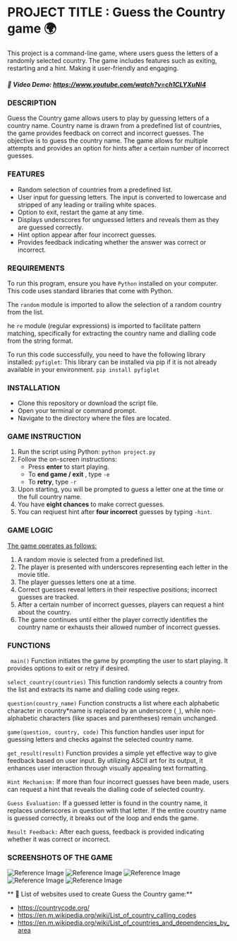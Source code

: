 # PROJECT TITLE : Guess the Country game 🌍

This project is a command-line game, where users guess the letters of a randomly selected country.
The game includes features such as exiting, restarting and a hint. Making it user-friendly and engaging.

##### 🔗 Video Demo: <https://www.youtube.com/watch?v=ch1CLYXuNl4>

### DESCRIPTION

Guess the Country game allows users to play by guessing letters of a country name.
Country name is drawn from a predefined list of countries, the game provides feedback on correct and incorrect guesses.
The objective is to guess the country name. The game allows for multiple attempts and provides an option for hints after a certain number of incorrect guesses.

### FEATURES

- Random selection of countries from a predefined list.
- User input for guessing letters. The input is converted to lowercase and stripped of any leading or trailing white spaces.
- Option to exit, restart the game at any time.
- Displays underscores for unguessed letters and reveals them as they are guessed correctly.
- Hint option appear after four incorrect guesses.
- Provides feedback indicating whether the answer was correct or incorrect.

### REQUIREMENTS

To run this program, ensure you have `Python` installed on your computer. This code uses standard libraries that come with Python.

The `random` module is imported to allow the selection of a random country from the list.

he `re` module (regular expressions) is imported to facilitate pattern matching, specifically for extracting the country name and dialling code from the string format.

To run this code successfully, you need to have the following library installed:
`pyfiglet`: This library can be installed via pip if it is not already available in your environment.
`pip install pyfiglet`

### INSTALLATION

- Clone this repository or download the script file.
- Open your terminal or command prompt.
- Navigate to the directory where the files are located.

### GAME INSTRUCTION

1. Run the script using Python: `python project.py`
2. Follow the on-screen instructions:
   - Press **enter** to start playing.
   - To **end game / exit** , type `-e`
   - To **retry**, type `-r`
3. Upon starting, you will be prompted to guess a letter one at the time or the full country name.
4. You have **eight chances** to make correct guesses.
5. You can reqiuest hint after **four incorrect** guesses by typing `-hint`.

### GAME LOGIC

<u>The game operates as follows:</u>

1. A random movie is selected from a predefined list.
2. The player is presented with underscores representing each letter in the movie title.
3. The player guesses letters one at a time.
4. Correct guesses reveal letters in their respective positions; incorrect guesses are tracked.
5. After a certain number of incorrect guesses, players can request a hint about the country.
6. The game continues until either the player correctly identifies the country name or exhausts their allowed number of incorrect guesses.

### FUNCTIONS

` main()`
Function initiates the game by prompting the user to start playing. It provides options to exit or retry if desired.

`select_country(countries)`
This function randomly selects a country from the list and extracts its name and dialling code using regex.

`question(country_name)`
Function constructs a list where each alphabetic character in country\*name is replaced by an underscore (`_`), while non-alphabetic characters (like spaces and parentheses) remain unchanged.

`game(question, country, code)`
This function handles user input for guessing letters and checks against the selected country name.

`get_result(result)`
Function provides a simple yet effective way to give feedback based on user input. By utilizing ASCII art for its output,
it enhances user interaction through visually appealing text formatting.

`Hint Mechanism:`
If more than four incorrect guesses have been made, users can request a hint that reveals the dialling code of selected country.

`Guess Evaluation:`
If a guessed letter is found in the country name, it replaces underscores in question with that letter.
If the entire country name is guessed correctly, it breaks out of the loop and ends the game.

`Result Feedback:`
After each guess, feedback is provided indicating whether it was correct or incorrect.

### SCREENSHOTS OF THE GAME

![Reference Image](/FinalProject/project/screenshots/image1.png)
![Reference Image](/FinalProject/project/screenshots/image2.png)
![Reference Image](/FinalProject/project/screenshots/image3.png)
![Reference Image](/FinalProject/project/screenshots/image4.png)
![Reference Image](/FinalProject/project/screenshots/image5.png)

** 🔗 List of websites used to create Guess the Country game:**

- <https://countrycode.org/>
- <https://en.m.wikipedia.org/wiki/List_of_country_calling_codes>
- <https://en.m.wikipedia.org/wiki/List_of_countries_and_dependencies_by_area>
